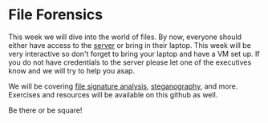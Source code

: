 # File Forensics

<!-- someone put sign in form pls -->
This week we will dive into the world of files. 
By now, everyone should either have access to the [server](http://128.238.66.241:57575) or bring in their laptop.
This week will be very interactive so don't forget to bring your laptop and have a VM set up.
If you do not have credentials to the server please let one of the executives know and we will try to help you asap.

We will be covering [file signature analysis](http://www.garykessler.net/library/file_sigs.html), [steganography](http://www.garykessler.net/library/steganography.html), and more.
Exercises and resources will be available on this github as well.

Be there or be square!
